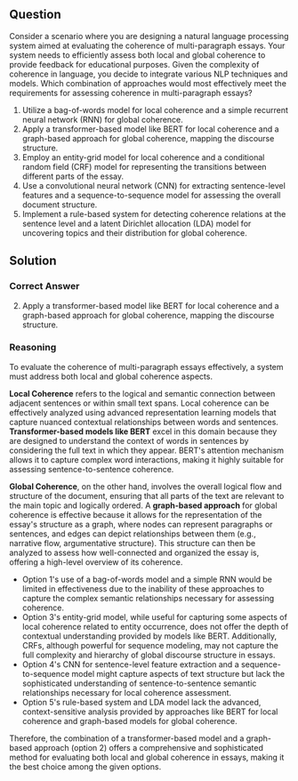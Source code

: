 ## Question
Consider a scenario where you are designing a natural language processing system aimed at evaluating the coherence of multi-paragraph essays. Your system needs to efficiently assess both local and global coherence to provide feedback for educational purposes. Given the complexity of coherence in language, you decide to integrate various NLP techniques and models. Which combination of approaches would most effectively meet the requirements for assessing coherence in multi-paragraph essays?

1. Utilize a bag-of-words model for local coherence and a simple recurrent neural network (RNN) for global coherence.
2. Apply a transformer-based model like BERT for local coherence and a graph-based approach for global coherence, mapping the discourse structure.
3. Employ an entity-grid model for local coherence and a conditional random field (CRF) model for representing the transitions between different parts of the essay.
4. Use a convolutional neural network (CNN) for extracting sentence-level features and a sequence-to-sequence model for assessing the overall document structure.
5. Implement a rule-based system for detecting coherence relations at the sentence level and a latent Dirichlet allocation (LDA) model for uncovering topics and their distribution for global coherence.

## Solution
### Correct Answer
2. Apply a transformer-based model like BERT for local coherence and a graph-based approach for global coherence, mapping the discourse structure.

### Reasoning
To evaluate the coherence of multi-paragraph essays effectively, a system must address both local and global coherence aspects. 

**Local Coherence** refers to the logical and semantic connection between adjacent sentences or within small text spans. Local coherence can be effectively analyzed using advanced representation learning models that capture nuanced contextual relationships between words and sentences. **Transformer-based models like BERT** excel in this domain because they are designed to understand the context of words in sentences by considering the full text in which they appear. BERT's attention mechanism allows it to capture complex word interactions, making it highly suitable for assessing sentence-to-sentence coherence.

**Global Coherence**, on the other hand, involves the overall logical flow and structure of the document, ensuring that all parts of the text are relevant to the main topic and logically ordered. A **graph-based approach** for global coherence is effective because it allows for the representation of the essay's structure as a graph, where nodes can represent paragraphs or sentences, and edges can depict relationships between them (e.g., narrative flow, argumentative structure). This structure can then be analyzed to assess how well-connected and organized the essay is, offering a high-level overview of its coherence.

- Option 1's use of a bag-of-words model and a simple RNN would be limited in effectiveness due to the inability of these approaches to capture the complex semantic relationships necessary for assessing coherence. 
- Option 3's entity-grid model, while useful for capturing some aspects of local coherence related to entity occurrence, does not offer the depth of contextual understanding provided by models like BERT. Additionally, CRFs, although powerful for sequence modeling, may not capture the full complexity and hierarchy of global discourse structure in essays.
- Option 4's CNN for sentence-level feature extraction and a sequence-to-sequence model might capture aspects of text structure but lack the sophisticated understanding of sentence-to-sentence semantic relationships necessary for local coherence assessment.
- Option 5's rule-based system and LDA model lack the advanced, context-sensitive analysis provided by approaches like BERT for local coherence and graph-based models for global coherence.

Therefore, the combination of a transformer-based model and a graph-based approach (option 2) offers a comprehensive and sophisticated method for evaluating both local and global coherence in essays, making it the best choice among the given options.